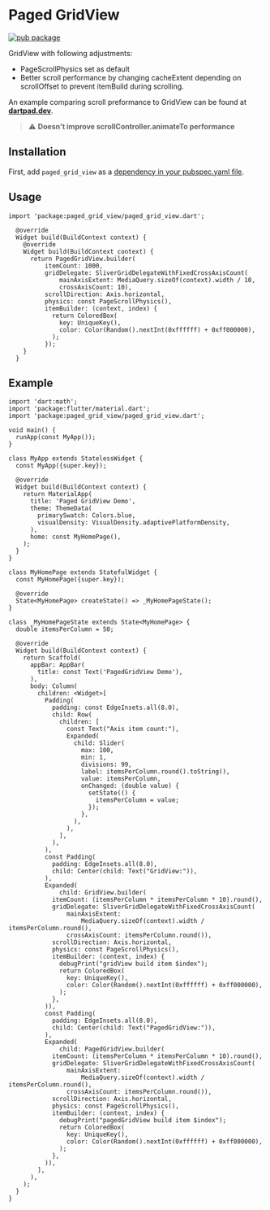 <?code-excerpt path-base="excerpts/packages/paged_grid_view"?>

# Paged GridView

[![pub package](https://img.shields.io/pub/v/paged_grid_view.svg)](https://pub.dev/packages/paged_grid_view)

GridView with following adjustments:
* PageScrollPhysics set as default
* Better scroll performance by changing cacheExtent depending on scrollOffset to prevent itemBuild during scrolling.

An example comparing scroll preformance to GridView can be found at [**dartpad.dev**](https://dartpad.dev/?id=6c9f64d9032cefa564b72c7bbd1c979a).

> :warning: **Doesn't improve scrollController.animateTo performance**

## Installation

First, add `paged_grid_view` as a [dependency in your pubspec.yaml file](https://flutter.dev/using-packages/).

##  Usage

```
import 'package:paged_grid_view/paged_grid_view.dart';

  @override
  Widget build(BuildContext context) {
    @override
    Widget build(BuildContext context) {
      return PagedGridView.builder(
          itemCount: 1000,
          gridDelegate: SliverGridDelegateWithFixedCrossAxisCount(
              mainAxisExtent: MediaQuery.sizeOf(context).width / 10,
              crossAxisCount: 10),
          scrollDirection: Axis.horizontal,
          physics: const PageScrollPhysics(),
          itemBuilder: (context, index) {
            return ColoredBox(
              key: UniqueKey(),
              color: Color(Random().nextInt(0xffffff) + 0xff000000),
            );
          });
    }
  }
```

## Example

```
import 'dart:math';
import 'package:flutter/material.dart';
import 'package:paged_grid_view/paged_grid_view.dart';

void main() {
  runApp(const MyApp());
}

class MyApp extends StatelessWidget {
  const MyApp({super.key});

  @override
  Widget build(BuildContext context) {
    return MaterialApp(
      title: 'Paged GridView Demo',
      theme: ThemeData(
        primarySwatch: Colors.blue,
        visualDensity: VisualDensity.adaptivePlatformDensity,
      ),
      home: const MyHomePage(),
    );
  }
}

class MyHomePage extends StatefulWidget {
  const MyHomePage({super.key});

  @override
  State<MyHomePage> createState() => _MyHomePageState();
}

class _MyHomePageState extends State<MyHomePage> {
  double itemsPerColumn = 50;

  @override
  Widget build(BuildContext context) {
    return Scaffold(
      appBar: AppBar(
        title: const Text('PagedGridView Demo'),
      ),
      body: Column(
        children: <Widget>[
          Padding(
            padding: const EdgeInsets.all(8.0),
            child: Row(
              children: [
                const Text("Axis item count:"),
                Expanded(
                  child: Slider(
                    max: 100,
                    min: 1,
                    divisions: 99,
                    label: itemsPerColumn.round().toString(),
                    value: itemsPerColumn,
                    onChanged: (double value) {
                      setState(() {
                        itemsPerColumn = value;
                      });
                    },
                  ),
                ),
              ],
            ),
          ),
          const Padding(
            padding: EdgeInsets.all(8.0),
            child: Center(child: Text("GridView:")),
          ),
          Expanded(
              child: GridView.builder(
            itemCount: (itemsPerColumn * itemsPerColumn * 10).round(),
            gridDelegate: SliverGridDelegateWithFixedCrossAxisCount(
                mainAxisExtent:
                    MediaQuery.sizeOf(context).width / itemsPerColumn.round(),
                crossAxisCount: itemsPerColumn.round()),
            scrollDirection: Axis.horizontal,
            physics: const PageScrollPhysics(),
            itemBuilder: (context, index) {
              debugPrint("gridView build item $index");
              return ColoredBox(
                key: UniqueKey(),
                color: Color(Random().nextInt(0xffffff) + 0xff000000),
              );
            },
          )),
          const Padding(
            padding: EdgeInsets.all(8.0),
            child: Center(child: Text("PagedGridView:")),
          ),
          Expanded(
              child: PagedGridView.builder(
            itemCount: (itemsPerColumn * itemsPerColumn * 10).round(),
            gridDelegate: SliverGridDelegateWithFixedCrossAxisCount(
                mainAxisExtent:
                    MediaQuery.sizeOf(context).width / itemsPerColumn.round(),
                crossAxisCount: itemsPerColumn.round()),
            scrollDirection: Axis.horizontal,
            physics: const PageScrollPhysics(),
            itemBuilder: (context, index) {
              debugPrint("pagedGridView build item $index");
              return ColoredBox(
                key: UniqueKey(),
                color: Color(Random().nextInt(0xffffff) + 0xff000000),
              );
            },
          )),
        ],
      ),
    );
  }
}
```